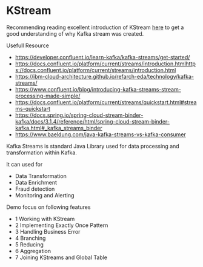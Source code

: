 # KStream

Recommending reading excellent introduction of KStream [here](https://www.confluent.io/blog/introducing-kafka-streams-stream-processing-made-simple/) to get a good understanding of why Kafka stream was created.

Usefull Resource

- https://developer.confluent.io/learn-kafka/kafka-streams/get-started/
- https://docs.confluent.io/platform/current/streams/introduction.htmlhttps://docs.confluent.io/platform/current/streams/introduction.html
- https://ibm-cloud-architecture.github.io/refarch-eda/technology/kafka-streams/
- https://www.confluent.io/blog/introducing-kafka-streams-stream-processing-made-simple/
- https://docs.confluent.io/platform/current/streams/quickstart.html#streams-quickstart
- https://docs.spring.io/spring-cloud-stream-binder-kafka/docs/3.1.4/reference/html/spring-cloud-stream-binder-kafka.html#_kafka_streams_binder
- https://www.baeldung.com/java-kafka-streams-vs-kafka-consumer

Kafka Streams is standard Java Library used for data processing and transformation within Kafka. 

It can used for
- Data Transformation
- Data Enrichment
- Fraud detection
- Monitoring and Alerting

Demo focus on following features
- 1 Working with KStream
- 2 Implementing Exactly Once Pattern
- 3 Handling Business Error
- 4 Branching
- 5 Reducing
- 6 Aggregation
- 7 Joining KStreams and Global Table
